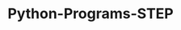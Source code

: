 # Python-Programs-STEP
      
  
           
             
           
              
                   
            
  
